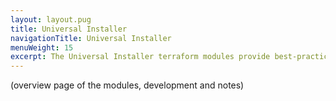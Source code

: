 ```yaml
---
layout: layout.pug
title: Universal Installer
navigationTitle: Universal Installer
menuWeight: 15
excerpt: The Universal Installer terraform modules provide best-practice infrastructure and cluster management.
---
```

(overview page of the modules, development and notes)
